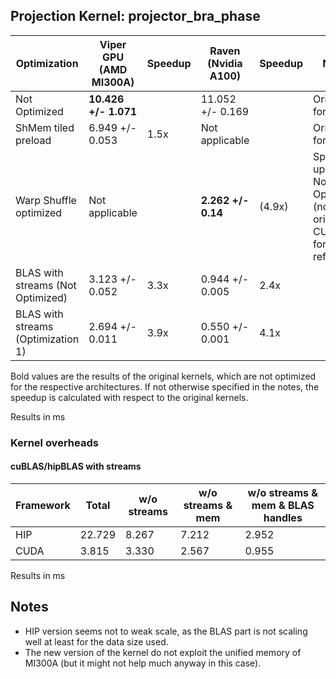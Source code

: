 ## Projection Kernel: projector_bra_phase

| Optimization                       | Viper GPU (AMD MI300A) | Speedup | Raven (Nvidia A100) | Speedup | Notes             |
|------------------------------------|------------------------|---------|---------------------|---------|-------------------|
| Not Optimized                      | **10.426 +/- 1.071**   |         | 11.052 +/- 0.169    |         | Original for HIP  |
| ShMem tiled preload                | 6.949 +/- 0.053        | 1.5x    | Not applicable      |         | Original for CUDA |
| Warp Shuffle optimized             | Not applicable         |         | **2.262 +/- 0.14**  | (4.9x)  | Speed-up wrt Not Optimized (not original CUDA), for reference |                  |
| BLAS with streams (Not Optimized)  | 3.123 +/- 0.052        | 3.3x    | 0.944 +/- 0.005     | 2.4x    |                   |
| BLAS with streams (Optimization 1) | 2.694 +/- 0.011        | 3.9x    | 0.550 +/- 0.001     | 4.1x    |                   |

Bold values are the results of the original kernels, which are not optimized for the respective architectures. If not otherwise specified in the notes, the speedup is calculated with respect to the original kernels.

Results in ms

### Kernel overheads

#### cuBLAS/hipBLAS with streams

| Framework | Total       | w/o streams | w/o streams & mem | w/o streams & mem & BLAS handles |
|-----------|-------------|-------------|-------------------|----------------------------------|
| HIP       | 22.729      | 8.267       | 7.212             | 2.952                            |
| CUDA      | 3.815       | 3.330       | 2.567             | 0.955                            |

Results in ms

## Notes

- HIP version seems not to weak scale, as the BLAS part is not scaling well at least for the data size used.
- The new version of the kernel do not exploit the unified memory of MI300A (but it might not help much anyway in this case).
